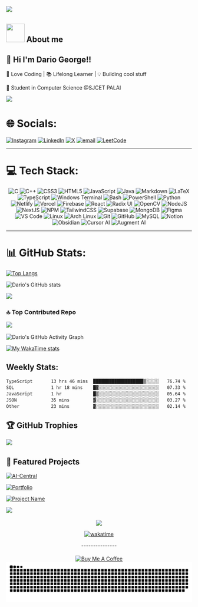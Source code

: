 <img src="https://github.com/Anmol-Baranwal/Cool-GIFs-For-GitHub/assets/74038190/d48893bd-0757-481c-8d7e-ba3e163feae7" />

<br>

**<img src="https://user-images.githubusercontent.com/108933534/210176487-bb71ad61-85d6-4027-a637-5384e9a95733.gif" width="50" height="50"/>** **About me**
--

## 👋 Hi I'm Dario George!!


🚀 Love Coding | 📚 Lifelong Learner | 💡 Building cool stuff

🌱 Student in Computer Science @SJCET PALAI <br>


<img src="https://64.media.tumblr.com/005e37a86478a9c92da7d4d3d7464b40/2bd29f0062317531-b1/s400x600/c7edc142895bc810339223dfddf2aa57ced0c32b.gif" width="1000"/>
<br>

# 🌐 Socials:
[![Instagram](https://img.shields.io/badge/Instagram-%23E4405F.svg?logo=Instagram&logoColor=white)](https://instagram.com/dariogeorge21) [![LinkedIn](https://img.shields.io/badge/LinkedIn-%230077B5.svg?logo=linkedin&logoColor=white)](https://linkedin.com/in/dariogeorge21)  [![X](https://img.shields.io/badge/X-black.svg?logo=X&logoColor=white)](https://x.com/dariogeorge21) [![email](https://img.shields.io/badge/Email-D14836?logo=gmail&logoColor=white)](mailto:edu.dariogeorge21@gmail.com) 
[![LeetCode](https://img.shields.io/badge/LeetCode-FFA116?style=flat&logo=leetcode&logoColor=white)](https://leetcode.com/dariogeorge21/)
<br><hr>

# 💻 Tech Stack:

<p align="center">
<img src="https://cdn.jsdelivr.net/gh/devicons/devicon/icons/c/c-original.svg" width="32" height="32" alt="C"/>
<img src="https://cdn.jsdelivr.net/gh/devicons/devicon/icons/cplusplus/cplusplus-original.svg" width="32" height="32" alt="C++"/>
<img src="https://cdn.jsdelivr.net/gh/devicons/devicon/icons/css3/css3-original.svg" width="32" height="32" alt="CSS3"/>
<img src="https://cdn.jsdelivr.net/gh/devicons/devicon/icons/html5/html5-original.svg" width="32" height="32" alt="HTML5"/>
<img src="https://cdn.jsdelivr.net/gh/devicons/devicon/icons/javascript/javascript-original.svg" width="32" height="32" alt="JavaScript"/>
<img src="https://cdn.jsdelivr.net/gh/devicons/devicon/icons/java/java-original.svg" width="32" height="32" alt="Java"/>
<img src="https://cdn.jsdelivr.net/gh/devicons/devicon/icons/markdown/markdown-original.svg" width="32" height="32" alt="Markdown"/>
<img src="https://cdn.jsdelivr.net/gh/devicons/devicon/icons/latex/latex-original.svg" width="32" height="32" alt="LaTeX"/>
<img src="https://cdn.jsdelivr.net/gh/devicons/devicon/icons/typescript/typescript-original.svg" width="32" height="32" alt="TypeScript"/>
<img src="https://cdn.jsdelivr.net/gh/devicons/devicon/icons/windows8/windows8-original.svg" width="32" height="32" alt="Windows Terminal"/>
<img src="https://cdn.jsdelivr.net/gh/devicons/devicon/icons/bash/bash-original.svg" width="32" height="32" alt="Bash"/>
<img src="https://cdn.jsdelivr.net/gh/devicons/devicon/icons/powershell/powershell-original.svg" width="32" height="32" alt="PowerShell"/>
<img src="https://cdn.jsdelivr.net/gh/devicons/devicon/icons/python/python-original.svg" width="32" height="32" alt="Python"/>
<img src="https://cdn.jsdelivr.net/gh/devicons/devicon/icons/netlify/netlify-original.svg" width="32" height="32" alt="Netlify"/>
<img src="https://cdn.jsdelivr.net/gh/devicons/devicon/icons/vercel/vercel-original.svg" width="32" height="32" alt="Vercel"/>
<img src="https://cdn.jsdelivr.net/gh/devicons/devicon/icons/firebase/firebase-plain.svg" width="32" height="32" alt="Firebase"/>
<img src="https://cdn.jsdelivr.net/gh/devicons/devicon/icons/react/react-original.svg" width="32" height="32" alt="React"/>
<img src="https://avatars.githubusercontent.com/u/75042455?s=200&v=4" width="32" height="32" alt="Radix UI"/>
<img src="https://cdn.jsdelivr.net/gh/devicons/devicon/icons/opencv/opencv-original.svg" width="32" height="32" alt="OpenCV"/>
<img src="https://cdn.jsdelivr.net/gh/devicons/devicon/icons/nodejs/nodejs-original.svg" width="32" height="32" alt="NodeJS"/>
<img src="https://cdn.jsdelivr.net/gh/devicons/devicon/icons/nextjs/nextjs-original.svg" width="32" height="32" alt="NextJS"/>
<img src="https://cdn.jsdelivr.net/gh/devicons/devicon/icons/npm/npm-original-wordmark.svg" width="32" height="32" alt="NPM"/>
<img src="https://www.vectorlogo.zone/logos/tailwindcss/tailwindcss-icon.svg" width="32" height="32" alt="TailwindCSS"/>
<img src="https://avatars.githubusercontent.com/u/54469796?s=200&v=4" width="32" height="32" alt="Supabase"/>
<img src="https://cdn.jsdelivr.net/gh/devicons/devicon/icons/mongodb/mongodb-original.svg" width="32" height="32" alt="MongoDB"/>
<img src="https://cdn.jsdelivr.net/gh/devicons/devicon/icons/figma/figma-original.svg" width="32" height="32" alt="Figma"/>
<img src="https://cdn.jsdelivr.net/gh/devicons/devicon/icons/vscode/vscode-original.svg" width="32" height="32" alt="VS Code"/>
<img src="https://cdn.jsdelivr.net/gh/devicons/devicon/icons/linux/linux-original.svg" width="32" height="32" alt="Linux"/>
<img src="https://cdn.jsdelivr.net/gh/devicons/devicon/icons/archlinux/archlinux-original.svg" width="32" height="32" alt="Arch Linux"/>
<img src="https://cdn.jsdelivr.net/gh/devicons/devicon/icons/git/git-original.svg" width="32" height="32" alt="Git"/>
<img src="https://cdn.jsdelivr.net/gh/devicons/devicon/icons/github/github-original.svg" width="32" height="32" alt="GitHub"/>
<img src="https://cdn.jsdelivr.net/gh/devicons/devicon/icons/mysql/mysql-original.svg" width="32" height="32" alt="MySQL"/>
<img src="https://registry.npmmirror.com/@lobehub/icons-static-png/latest/files/light/notion.png" width="32" height="32" alt="Notion"/>
<img src="https://logowik.com/content/uploads/images/obsidian-app-icon1721162804.logowik.com.webp" width="32" height="32" alt="Obsidian"/>
<img src="https://pbs.twimg.com/profile_images/1794806483219337216/9vW73mux_400x400.jpg" width="32" height="32" alt="Cursor AI"/>
<img src="https://avatars.githubusercontent.com/u/108155640?s=280&v=4" width="32" height="32" alt="Augment AI"/>
</p>

---

# 📊 GitHub Stats:
[![Top Langs](https://github-readme-stats.vercel.app/api/top-langs/?username=dariogeorge21&layout=donut&langs_count=8&theme=radical&)](https://github.com/dariogeorge21/dariogeorge21)

![Dario's GitHub stats](https://github-readme-stats.vercel.app/api?username=dariogeorge21&show=reviews,prs_merged,prs_merged_percentage&show_icons=true&theme=radical)



![](https://nirzak-streak-stats.vercel.app/?user=dariogeorge21&theme=radical&hide_border=false)<br/>

### 🔝 Top Contributed Repo
![](https://github-contributor-stats.vercel.app/api?username=dariogeorge21&limit=5&theme=radical&combine_all_yearly_contributions=true)

![Dario's GitHub Activity Graph](https://github-readme-activity-graph.vercel.app/graph?username=dariogeorge21&theme=radical)

[![My WakaTime stats](https://github-readme-stats.vercel.app/api/wakatime?username=@dariogeorge21&theme=radical)](https://wakatime.com/@dariogeorge21)
<br>
## Weekly Stats:

<!--START_SECTION:waka-->

```txt
TypeScript       13 hrs 46 mins  ███████████████████▒░░░░░   76.74 %
SQL              1 hr 18 mins    █▓░░░░░░░░░░░░░░░░░░░░░░░   07.33 %
JavaScript       1 hr            █▒░░░░░░░░░░░░░░░░░░░░░░░   05.64 %
JSON             35 mins         ▓░░░░░░░░░░░░░░░░░░░░░░░░   03.27 %
Other            23 mins         ▓░░░░░░░░░░░░░░░░░░░░░░░░   02.14 %
```

<!--END_SECTION:waka-->

## 🏆 GitHub Trophies
![](https://github-profile-trophy.vercel.app/?username=dariogeorge21&theme=blue_navy&no-frame=false&no-bg=false&margin-w=4)



## 🚀 Featured Projects

[![AI-Central](https://github-readme-stats.vercel.app/api/pin/?username=dariogeorge21&repo=ai-central-station&theme=radical)](https://github.com/dariogeorge21/ai-central-station)

[![Portfolio](https://github-readme-stats.vercel.app/api/pin/?username=dariogeorge21&repo=personal-portfolio&theme=radical)](https://github.com/dariogeorge21/personal-portfolio)

[![Project Name](https://github-readme-stats.vercel.app/api/pin/?username=dariogeorge21&repo=abc_2&theme=radical)](https://github.com/dariogeorge21/abc_2)




<img src="https://user-images.githubusercontent.com/73097560/115834477-dbab4500-a447-11eb-908a-139a6edaec5c.gif"></a>

</div>
 
</div>

<div align="center">

<div>
<img align="center" src="https://komarev.com/ghpvc/?username=dariogeorge21&label=Profile%20views&color=0e75b6&style=flat"> 
  
[![wakatime](https://wakatime.com/badge/user/fa7dd478-38b3-4094-85e1-91f709623ee1.svg)](https://wakatime.com/@fa7dd478-38b3-4094-85e1-91f709623ee1) <br/>

</div>

<div>---------------</div>

<br/>
<a href="https://www.buymeacoffee.com/dariogeorge21" target="_blank"><img src="https://cdn.buymeacoffee.com/buttons/v2/default-yellow.png" align="center" alt="Buy Me A Coffee" style="height: 60px !important;width: 217px !important;" ></a>
<br>


</div>


</div>
<picture>
  <source media="(prefers-color-scheme: dark)" srcset="https://raw.githubusercontent.com/dariogeorge21/dariogeorge21/output/github-snake-dark.svg" />
  <source media="(prefers-color-scheme: light)" srcset="https://raw.githubusercontent.com/dariogeorge21/dariogeorge21/output/github-snake.svg" />
  <img alt="github-snake" src="https://raw.githubusercontent.com/dariogeorge21/dariogeorge21/output/github-snake.svg" />
</picture>
